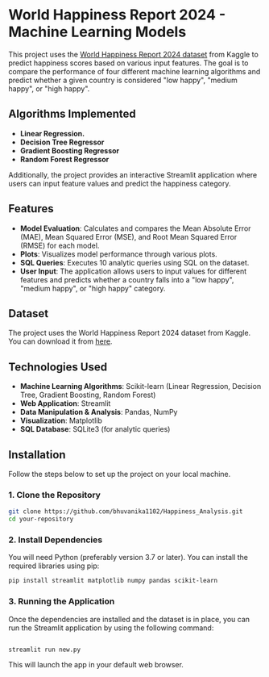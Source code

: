 # World Happiness Report 2024 - Machine Learning Models

This project uses the [World Happiness Report 2024 dataset]([https://www.kaggle.com/](https://www.kaggle.com/datasets/mllion/world-happiness-report-2024)) from Kaggle to predict happiness scores based on various input features. The goal is to compare the performance of four different machine learning algorithms and predict whether a given country is considered "low happy", "medium happy", or "high happy".

## Algorithms Implemented
- **Linear Regression.**
- **Decision Tree Regressor**
- **Gradient Boosting Regressor**
- **Random Forest Regressor**

Additionally, the project provides an interactive Streamlit application where users can input feature values and predict the happiness category.

## Features
- **Model Evaluation**: Calculates and compares the Mean Absolute Error (MAE), Mean Squared Error (MSE), and Root Mean Squared Error (RMSE) for each model.
- **Plots**: Visualizes model performance through various plots.
- **SQL Queries**: Executes 10 analytic queries using SQL on the dataset.
- **User Input**: The application allows users to input values for different features and predicts whether a country falls into a "low happy", "medium happy", or "high happy" category.

## Dataset
The project uses the World Happiness Report 2024 dataset from Kaggle. You can download it from [here](https://www.kaggle.com/datasets/mllion/world-happiness-report-2024).

## Technologies Used
- **Machine Learning Algorithms**: Scikit-learn (Linear Regression, Decision Tree, Gradient Boosting, Random Forest)
- **Web Application**: Streamlit
- **Data Manipulation & Analysis**: Pandas, NumPy
- **Visualization**: Matplotlib
- **SQL Database**: SQLite3 (for analytic queries)

## Installation

Follow the steps below to set up the project on your local machine.

### 1. Clone the Repository
```bash
git clone https://github.com/bhuvanika1102/Happiness_Analysis.git
cd your-repository
```
### 2. Install Dependencies
You will need Python (preferably version 3.7 or later). You can install the required libraries using pip:
```bash
pip install streamlit matplotlib numpy pandas scikit-learn
```
### 3. Running the Application
Once the dependencies are installed and the dataset is in place, you can run the Streamlit application by using the following command:

```bash

streamlit run new.py
```
This will launch the app in your default web browser.

